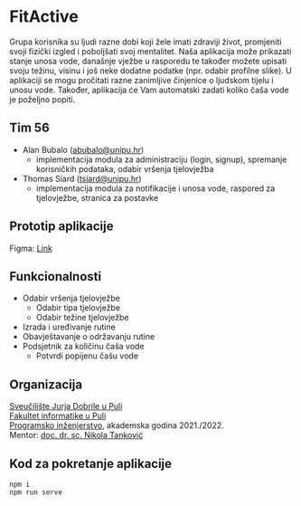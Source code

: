 # FitActive

Grupa korisnika su ljudi razne dobi koji žele imati zdraviji život, promjeniti svoji fizički izgled i poboljšati svoj mentalitet.
Naša aplikacija može prikazati stanje unosa vode, današnje vježbe u rasporedu te također možete upisati svoju težinu, visinu i još neke dodatne podatke (npr. odabir profilne slike). U aplikaciji se mogu pročitati razne zanimljive činjenice o ljudskom tijelu i unosu vode. Također, aplikacija će Vam automatski zadati koliko čaša vode je poželjno popiti.

## Tim 56

- Alan Bubalo ([abubalo@unipu.hr](abubalo@unipu.hr))
  - implementacija modula za administraciju (login, signup), spremanje korisničkih podataka, odabir vršenja tjelovježba
- Thomas Siard ([tsiard@unipu.hr](tsiard@unipu.hr))
  - implementacija modula za notifikacije i unosa vode, raspored za tjelovježbe, stranica za postavke

## Prototip aplikacije

Figma: [Link](https://www.figma.com/proto/9Qh8w7U50m8wDmv93WramF/FitActive?node-id=12%3A7&scaling=min-zoom&page-id=0%3A1&starting-point-node-id=12%3A7)

## Funkcionalnosti

- Odabir vršenja tjelovježbe
  - Odabir tipa tjelovježbe
  - Odabir težine tjelovježbe
- Izrada i uređivanje rutine
- Obavještavanje o održavanju rutine
- Podsjetnik za količinu čaša vode
  - Potvrdi popijenu čašu vode

## Organizacija

[Sveučilište Jurja Dobrile u Puli](https://www.unipu.hr/)\
[Fakultet informatike u Puli](https://fipu.unipu.hr)\
[Programsko inženjerstvo](https://www.notion.so/fiputreca/Programsko-in-enjerstvo-e353945331df468e8382cdad1e91c4b8), akademska godina 2021./2022.\
Mentor: [doc. dr. sc. Nikola Tanković](https://fipu.unipu.hr/fipu/nikola.tankovic)

## Kod za pokretanje aplikacije

    npm i
    npm run serve
